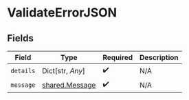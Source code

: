 # ValidateErrorJSON


## Fields

| Field                                            | Type                                             | Required                                         | Description                                      |
| ------------------------------------------------ | ------------------------------------------------ | ------------------------------------------------ | ------------------------------------------------ |
| `details`                                        | Dict[str, *Any*]                                 | :heavy_check_mark:                               | N/A                                              |
| `message`                                        | [shared.Message](../../models/shared/message.md) | :heavy_check_mark:                               | N/A                                              |